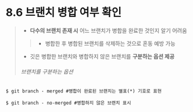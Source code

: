 <h1>8.6 브랜치 병합 여부 확인</h2>

> - **다수의 브랜치 존재 시** 어느 브랜치가 병합을 완료한 것인지 알기 어려움
>> - 병합한 후 병합된 브랜치를 삭제하는 것으로 혼동 예방 가능
>
> - 깃은 병합한 브랜치와 병합하지 않은 브랜치를 **구분하는 옵션 제공**
> <h6> 브랜치를 구분하는 옵션 </h6>
```git
$ git branch - merged #병합이 완료된 브랜치는 별표(*) 기호로 표현

$ git branch - no-merged #병합하지 않은 브랜치 표시
```
